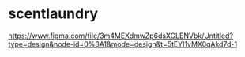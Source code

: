 # scentlaundry
https://www.figma.com/file/3m4MEXdmwZp6dsXGLENVbk/Untitled?type=design&node-id=0%3A1&mode=design&t=5tEYI1vMX0qAkd7d-1
